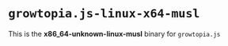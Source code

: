 # `growtopia.js-linux-x64-musl`

This is the **x86_64-unknown-linux-musl** binary for `growtopia.js`
